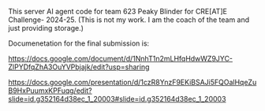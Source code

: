 This server AI agent code for team 623 Peaky Blinder for CRE[AT]E Challenge- 2024-25.  (This is not my work.  I am the coach of the team and just providing storage.)

Documenetation for the final submission is:

https://docs.google.com/document/d/1NnhT1n2mLHfqHdwWZ9JYC-ZlPYDfqZhA3OuYVPbjajk/edit?usp=sharing


https://docs.google.com/presentation/d/1czR8YnzF9EKiBSAJi5FQOalHqeZuB9HxPuumxKPFuqg/edit?slide=id.g352164d38ec_1_20003#slide=id.g352164d38ec_1_20003
